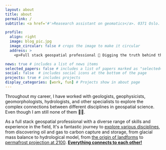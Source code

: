```yaml
---
layout: about
title: about
permalink: /
subtitle: <a href='#'>Reasearch assistant on geomatics</a>. 0371 Oslo.

profile:
  align: right
  image: blog_pic.jpg
  image_circular: false # crops the image to make it circular
  address: >
    <p>Full stack geospatial professional 🎯 Digging the truth behind the geodata</p>

news: true # includes a list of news items
selected_papers: false # includes a list of papers marked as "selected={true}"
social: false  # includes social icons at the bottom of the page
projects: true # includes projects
display_categories: [work, fun] # Projects show in about page
---
```


Throughout my career, I have worked with geologists, geophysicists, geomorphologists, hydrologists, and other specialists to explore the complex connections between different disciplines in geospatial science. Even though I am still none of them 🤷‍♂️. 

As a full stack geospatial professional with a diverse range of skills and experience in the field, It's a fantastic journey to [explore various disciplines](https://geo.w.uib.no/files/2020/01/Poster-The-Geological-Society-Geoscience-for-the-future-scaled.jpg), from discovering oil and gas to carbon capture and storage, from glacial mass balance to hydrological model, from [the origin of landforms](https://zhihaol.eu.org/blog/2022/Quaternary-geomorphology-of-Norway/) to [permafrost projection at 2100](https://zhihaol.eu.org/blog/2022/permafrost-extent/). [**Everything connects to each other!**](https://i.imgur.com/RLuAtrB.png)





